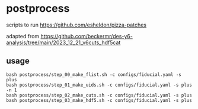 # postprocess

scripts to run https://github.com/esheldon/pizza-patches

adapted from https://github.com/beckermr/des-y6-analysis/tree/main/2023_12_21_v6cuts_hdf5cat

## usage

```
bash postprocess/step_00_make_flist.sh -c configs/fiducial.yaml -s plus
bash postprocess/step_01_make_uids.sh -c configs/fiducial.yaml -s plus -n 1
bash postprocess/step_02_make_cuts.sh -c configs/fiducial.yaml -s plus
bash postprocess/step_03_make_hdf5.sh -c configs/fiducial.yaml -s plus
```
